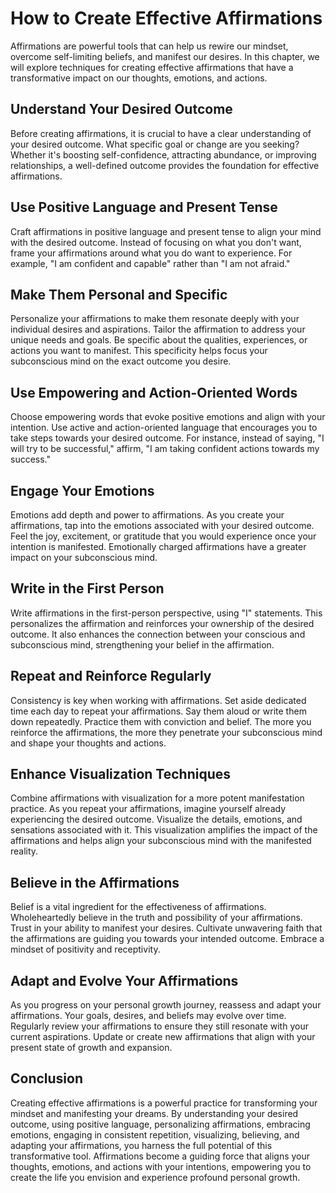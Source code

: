 How to Create Effective Affirmations
=============================================

Affirmations are powerful tools that can help us rewire our mindset, overcome self-limiting beliefs, and manifest our desires. In this chapter, we will explore techniques for creating effective affirmations that have a transformative impact on our thoughts, emotions, and actions.

Understand Your Desired Outcome
-------------------------------

Before creating affirmations, it is crucial to have a clear understanding of your desired outcome. What specific goal or change are you seeking? Whether it's boosting self-confidence, attracting abundance, or improving relationships, a well-defined outcome provides the foundation for effective affirmations.

Use Positive Language and Present Tense
---------------------------------------

Craft affirmations in positive language and present tense to align your mind with the desired outcome. Instead of focusing on what you don't want, frame your affirmations around what you do want to experience. For example, "I am confident and capable" rather than "I am not afraid."

Make Them Personal and Specific
-------------------------------

Personalize your affirmations to make them resonate deeply with your individual desires and aspirations. Tailor the affirmation to address your unique needs and goals. Be specific about the qualities, experiences, or actions you want to manifest. This specificity helps focus your subconscious mind on the exact outcome you desire.

Use Empowering and Action-Oriented Words
----------------------------------------

Choose empowering words that evoke positive emotions and align with your intention. Use active and action-oriented language that encourages you to take steps towards your desired outcome. For instance, instead of saying, "I will try to be successful," affirm, "I am taking confident actions towards my success."

Engage Your Emotions
--------------------

Emotions add depth and power to affirmations. As you create your affirmations, tap into the emotions associated with your desired outcome. Feel the joy, excitement, or gratitude that you would experience once your intention is manifested. Emotionally charged affirmations have a greater impact on your subconscious mind.

Write in the First Person
-------------------------

Write affirmations in the first-person perspective, using "I" statements. This personalizes the affirmation and reinforces your ownership of the desired outcome. It also enhances the connection between your conscious and subconscious mind, strengthening your belief in the affirmation.

Repeat and Reinforce Regularly
------------------------------

Consistency is key when working with affirmations. Set aside dedicated time each day to repeat your affirmations. Say them aloud or write them down repeatedly. Practice them with conviction and belief. The more you reinforce the affirmations, the more they penetrate your subconscious mind and shape your thoughts and actions.

Enhance Visualization Techniques
--------------------------------

Combine affirmations with visualization for a more potent manifestation practice. As you repeat your affirmations, imagine yourself already experiencing the desired outcome. Visualize the details, emotions, and sensations associated with it. This visualization amplifies the impact of the affirmations and helps align your subconscious mind with the manifested reality.

Believe in the Affirmations
---------------------------

Belief is a vital ingredient for the effectiveness of affirmations. Wholeheartedly believe in the truth and possibility of your affirmations. Trust in your ability to manifest your desires. Cultivate unwavering faith that the affirmations are guiding you towards your intended outcome. Embrace a mindset of positivity and receptivity.

Adapt and Evolve Your Affirmations
----------------------------------

As you progress on your personal growth journey, reassess and adapt your affirmations. Your goals, desires, and beliefs may evolve over time. Regularly review your affirmations to ensure they still resonate with your current aspirations. Update or create new affirmations that align with your present state of growth and expansion.

Conclusion
----------

Creating effective affirmations is a powerful practice for transforming your mindset and manifesting your dreams. By understanding your desired outcome, using positive language, personalizing affirmations, embracing emotions, engaging in consistent repetition, visualizing, believing, and adapting your affirmations, you harness the full potential of this transformative tool. Affirmations become a guiding force that aligns your thoughts, emotions, and actions with your intentions, empowering you to create the life you envision and experience profound personal growth.
